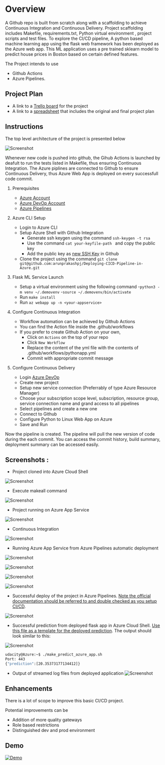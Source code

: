 # Overview

A Github repo is built from scratch along with a scaffolding to achieve Continuous Integration and Continuous Delivery. Project scaffolding includes Makefile, requirements.txt, Python virtual environment , project scripts and test files. To explore the CI/CD pipeline, A python based machine learning app using the flask web framework has been deployed as the Azure web app. This ML application uses a  pre trained sklearn model to predict house prices in Boston based on certain defined features. 

The Project intends to use
  * Github Actions 
  * Azure Pipelines.

## Project Plan

* A link to a [Trello board](https://trello.com/b/F07Mi3K6/ci-cd-pipeline) for the project
* A link to a [spreadsheet]() that includes the original and final project plan

## Instructions

The top level architecture of the project is presented below

![Screenshot](https://github.com/arunprakashpj/Deploying-CICD-Pipeline-in-Azure/blob/main/Screenshots/Architecture.png)

Whenever new code is pushed into github, the Gihub Actions is launched by deafult to run the tests listed in Makefile, thus ensuring Continuous Integration. The Azure piplines are connected to Github to ensure Continuous Delivery, thus Azure Web App is deployed on every successfull code commit.

1. Prerequisites
    - [Azure Account](https://portal.azure.com)
    - [Azure DevOp Account](https://dev.azure.com/)
    - [Azure Pipelines](https://github.com/marketplace/azure-pipelines)

2. Azure CLI Setup
    - Login to Azure CLI
    - Setup Azure Shell with Github Integration
        - Generate ssh keygen using the command ``ssh-keygen -t rsa ``
        - Use the command  ``cat your-keyfile-path `` and copy the public key
        - Add the public key as [new SSH Key](https://github.com/settings/keys) in Github
    - Clone the project using the command ``git clone git@github.com:arunprakashpj/Deploying-CICD-Pipeline-in-Azure.git``
        
3. Flask ML Service Launch
      - Setup a virtual environment using the following command
        -``python3 -m venv ~/.demovenv``
        -``source ~/.demovenv/bin/activate``
      - Run ``make install``
      - Run ``az webapp up -n <your-appservice>``
        
4. Configure Continuous Integration
    - Workflow automation can be achieved by Github Actions
    - You can find the Action file inside the .github/workflows
    - If you prefer to create Github Action on your own,
        - Click on ``Actions`` on the top of your repo
        - Click ``New Workflow``
        - Replace the content of the yml file with the contents of .github/workflows/pythonapp.yml
        - Commit with appropriate commit message
        
 4. Configure Continuous Delivery
    - Login [Azure DevOp](https://dev.azure.com/)
    - Create new project
    - Setup new service connection (Preferrably of type Azure Resource Manager)
    - Choose your subscription scope level, subscription, resource group, service connection name and grand access to all pipelines
    - Select pipelines and create a new one
    - Connect to Github
    - Configure Python to Linux Web App on Azure
    - Save and Run
    
Now the pipeline is created. The pipeline will pull the new version of code during the each commit. You can access the commit history, build summary, deployment summary can be accessed easily. 

## Screenshots :

* Project cloned into Azure Cloud Shell

![Screenshot](https://github.com/arunprakashpj/Deploying-CICD-Pipeline-in-Azure/blob/main/Screenshots/RepoClonedInAzureCLI.PNG)

* Execute makeall command

![Screenshot](https://github.com/arunprakashpj/Deploying-CICD-Pipeline-in-Azure/blob/main/Screenshots/MakeAll.PNG)

* Project running on Azure App Service

![Screenshot](https://github.com/arunprakashpj/Deploying-CICD-Pipeline-in-Azure/blob/main/Screenshots/Sklearn_homescreen.PNG)

* Continuous Integration

![Screenshot](https://github.com/arunprakashpj/Deploying-CICD-Pipeline-in-Azure/blob/main/Screenshots/azuredevops/GithubActions.PNG)

* Running Azure App Service from Azure Pipelines automatic deployment

![Screenshot](https://github.com/arunprakashpj/Deploying-CICD-Pipeline-in-Azure/blob/main/Screenshots/azuredevops/Pipeline.PNG)

![Screenshot](https://github.com/arunprakashpj/Deploying-CICD-Pipeline-in-Azure/blob/main/Screenshots/azuredevops/pipeline2.PNG)

![Screenshot](https://github.com/arunprakashpj/Deploying-CICD-Pipeline-in-Azure/blob/main/Screenshots/azuredevops/pipeline3.PNG)

![Screenshot](https://github.com/arunprakashpj/Deploying-CICD-Pipeline-in-Azure/blob/main/Screenshots/azuredevops/pipeline4.PNG)



* Successful deploy of the project in Azure Pipelines.  [Note the official documentation should be referred to and double checked as you setup CI/CD](https://docs.microsoft.com/en-us/azure/devops/pipelines/ecosystems/python-webapp?view=azure-devops).

![Screenshot](https://github.com/arunprakashpj/Deploying-CICD-Pipeline-in-Azure/blob/main/Screenshots/azuredevops/pipeline_deploy.PNG)

* Successful prediction from deployed flask app in Azure Cloud Shell.  [Use this file as a template for the deployed prediction](https://github.com/udacity/nd082-Azure-Cloud-DevOps-Starter-Code/blob/master/C2-AgileDevelopmentwithAzure/project/starter_files/flask-sklearn/make_predict_azure_app.sh).
The output should look similar to this:

![Screenshot](https://github.com/arunprakashpj/Deploying-CICD-Pipeline-in-Azure/blob/main/Screenshots/prediction.PNG)

```bash
udacity@Azure:~$ ./make_predict_azure_app.sh
Port: 443
{"prediction":[20.35373177134412]}
```

* Output of streamed log files from deployed application
![Screenshot](https://github.com/arunprakashpj/Deploying-CICD-Pipeline-in-Azure/blob/main/Screenshots/logs.PNG)


## Enhancements
There is a lot of scope to improve this basic CI/CD project.

Potential improvements can be 
* Addition of more quality gateways
* Role based restrictions
* Distinguished dev and prod environment 


## Demo 

[![Demo](https://github.com/arunprakashpj/Deploying-CICD-Pipeline-in-Azure/blob/main/Screenshots/DevOpsImg.png)](https://www.youtube.com/watch?v=YOUTUBE_VIDEO_ID_HERE)
